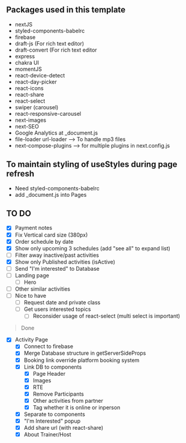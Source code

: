 ## Packages used in this template

- nextJS
- styled-components-babelrc
- firebase
- draft-js (For rich text editor)
- draft-convert (For rich text editor
- express
- chakra UI
- momentJS
- react-device-detect
- react-day-picker
- react-icons
- react-share
- react-select
- swiper (carousel)
- react-responsive-carousel
- next-images
- next-SEO
- Google Analytics at \_document.js
- file-loader url-loader --> To handle mp3 files
- next-compose-plugins --> for multiple plugins in next.config.js

## To maintain styling of useStyles during page refresh

- Need styled-components-babelrc
- add \_document.js into Pages

## TO DO

- [x] Payment notes
- [x] Fix Vertical card size (380px)
- [x] Order schedule by date
- [x] Show only upcoming 3 schedules (add "see all" to expand list)
- [ ] Filter away inactive/past activities
- [x] Show only Published activities (isActive)
- [ ] Send "I'm interested" to Database
- [ ] Landing page
  - [ ] Hero
- [ ] Other similar activities
- [ ] Nice to have
  - [ ] Request date and private class
  - [ ] Get users interested topics
    - [ ] Reconsider usage of react-select (multi select is important)

> Done

- [x] Activity Page
  - [x] Connect to firebase
  - [x] Merge Database structure in getServerSideProps
  - [x] Booking link override platform booking system
  - [x] Link DB to components
    - [x] Page Header
    - [x] Images
    - [x] RTE
    - [x] Remove Participants
    - [x] Other activities from partner
    - [x] Tag whether it is online or inperson
  - [x] Separate to components
  - [x] "I'm Interested" popup
  - [x] Add share url (with react-share)
  - [x] About Trainer/Host
